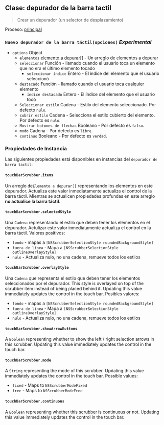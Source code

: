 ## Clase: depurador de la barra tactil

> Crear un depurador (un selector de desplazamiento)

Proceso: [principal](../tutorial/quick-start.md#main-process)

### `Nuevo depurador de la barra táctil(opciones)` *Experimental*

* `options` Object 
  * `elementos` [elemento a depurar[]](structures/scrubber-item.md) - Un arreglo de elementos a depurar
  * `seleccionar` Función - llamado cuando el usuario toca un elemento que no era el último elemento tocado 
    * `seleccionar índice` Entero - El índice del elemento que el usuario seleccionó
  * `destacado` Función - llamado cuando el usuario toca cualquier elemento 
    * `índice destacado` Entero - El índice del elemento que el usuario tocó
  * `Seleccionar estilo` Cadena - Estilo del elemento seleccionado. Por defecto `nulo`.
  * `cubrir estilo` Cadena - Selecciona el estilo cubierto del elemento. Por defecto es `nulo`.
  * `Mostrar botones de flechas` Booleano - Por defecto es `falso`.
  * `modo` Cadena - Por defecto es `libre`.
  * `continuo` Booleano - Por defecto es `verdad`.

### Propiedades de Instancia

Las siguientes propiedades está disponibles en instancias del `depurador de barra tactil`:

#### `touchBarScrubber.items`

Un arreglo de`Elemento a depurar[]` representando los elementos en este depurador. Actualiza este valor inmediatamente actualiza el control de la barra táctil. Mientras se actualicen propiedades profundas en este arreglo **no actualice la barra táctil**.

#### `touchBarScrubber.selectedStyle`

Una `Cadena` representando el estilo que deben tener los elementos en el depurador. Actulizar este valor inmediatamente actualiza el control en la barra táctil. Valores positivos:

* `fondo` - mapas a `[NSScrubberSelectionStyle roundedBackgroundStyle]`
* `fuera de linea` - Mapa a `[NSScrubberSelectionStyle outlineOverlayStyle]`
* `nulo` - Actualiza nulo, no una cadena, remueve todos los estilos

#### `touchBarScrubber.overlayStyle`

Una `Cadena` que representa el estilo que deben tener los elementos seleccionados por el depurador. This style is overlayed on top of the scrubber item instead of being placed behind it. Updating this value immediately updates the control in the touch bar. Posibles valores:

* `fondo` - mapas a `[NSScrubberSelectionStyle roundedBackgroundStyle]`
* `fuera de linea` - Mapa a `[NSScrubberSelectionStyle outlineOverlayStyle]`
* `nulo` - Actualiza nulo, no una cadena, remueve todos los estilos

#### `touchBarScrubber.showArrowButtons`

A `Boolean` representing whether to show the left / right selection arrows in this scrubber. Updating this value immediately updates the control in the touch bar.

#### `touchBarScrubber.mode`

A `String` representing the mode of this scrubber. Updating this value immediately updates the control in the touch bar. Possible values:

* `fixed` - Maps to `NSScrubberModeFixed`
* `free` - Maps to `NSScrubberModeFree`

#### `touchBarScrubber.continuous`

A `Boolean` representing whether this scrubber is continuous or not. Updating this value immediately updates the control in the touch bar.